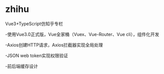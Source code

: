 # zhihu
Vue3+TypeScript仿知乎专栏 

-使用Vue3.0正式版，Vue全家桶（Vuex、Vue-Router、Vue cli），组件化开发 

-Axios创建HTTP请求，Axios拦截器实现全局处理 

-JSON web token实现权限验证 

-前后端缓存设计
